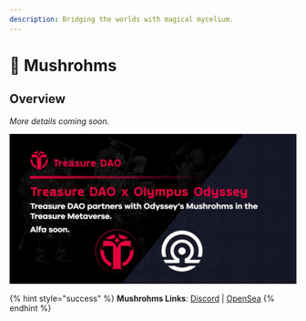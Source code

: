 ```yaml
---
description: Bridging the worlds with magical mycelium.
---
```


# 🍄 Mushrohms

## Overview

_More details coming soon._

![](<../../.gitbook/assets/image (8) (1) (1) (1) (1).png>)

{% hint style="success" %}
**Mushrohms Links**: [Discord](https://t.co/WWoLGeQAws) | [OpenSea](https://t.co/zLJZDb6mgJ)
{% endhint %}
